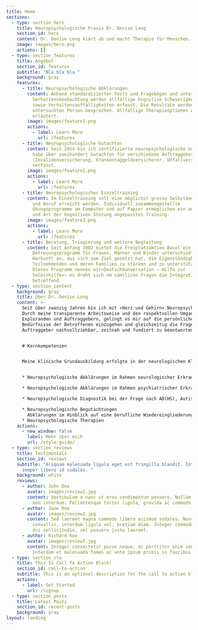 ```yaml
---
title: Home
sections:
  - type: section_hero
    title: Neuropsychologische Praxis Dr. Denise Long
    section_id: hero
    content: Dr. Denise Long klärt ab und macht Therapie für Menschen.
    image: images/hero.png
    actions: []
  - type: section_features
    title: Angebot
    section_id: features
    subtitle: "Bla bla bla "
    background: gray
    features:
      - title: Neuropsychologische Abklärungen
        content: Anhand standardisierter Tests und Fragebögen und unter Einbezug der
          Verhaltensbeobachtung werden allfällige kognitive Schwierigkeiten
          sowie Verhaltensauffälligkeiten erfasst. Die Resultate werden mit der
          untersuchten Person besprochen. Allfällige Therapieoptionen werden
          erläutert.
        image: images/feature1.png
        actions:
          - label: Learn More
            url: /features
      - title: Neuropsychologische Gutachten
        content: Seit 2014 bin ich zertifizierte neuropsychologische Gutachterin SIM und
          habe über zweihundert Gutachten für verschiedene Auftraggeber
          (Invalidenversicherung, Krankentaggeldversicherer, Unfallversicherung)
          verfasst.
        image: images/feature2.png
        actions:
          - label: Learn More
            url: /features
      - title: Neuropsychologisches Einzeltraining
        content: Im Einzeltraining soll eine möglichst grosse Selbständigkeit in Alltag
          und Beruf erreicht werden. Individuell zusammengestellte
          Übungsprogramme am Computer und auf Papier ermöglichen ein an Schwere
          und Art der kognitiven Störung angepasstes Training.
        image: images/feature3.png
        actions:
          - label: Learn More
            url: /features
      - title: Beratung, Triagierung und weitere Begleitung
        content: Seit Anfang 2002 bietet die Freiplatzaktion Basel ein Lern- und
          Betreuungsprogramm für Frauen, Männer und Kinder unterschiedlicher
          Herkunft an, das sich zum Ziel gesetzt hat, die Eigenständigkeit der
          Teilnehmenden und deren Familien zu stärken und zu unterstützen.
          Dieses Programm nennen wir«Deutschkonversation – Hilfe zur
          Selbsthilfe»– es dreht sich um sämtliche Fragen die Integration
          betreffend.
  - type: section_content
    background: gray
    title: Über Dr. Denise Long
    content: >-
      Seit über zwanzig Jahren bin ich mit «Herz und Gehirn» Neuropsychologin.
      Durch meine transparente Arbeitsweise und den respektvollen Umgang mit
      Exploranden und Auftraggebern, gelingt es mir auf die persönlichen
      Bedürfnisse der Betroffenen einzugehen und gleichzeitig die Fragen der
      Auftraggeber nachvollziehbar, zeitnah und fundiert zu beantworten.


      # Kernkompetenzen


      Meine klinische Grundausbildung erfolgte in der neurologischen Klinik des Universitätsspitals Zürich. Später arbeitete ich mit psychiatrischen Patienten, half beim Aufbau einer Memoryclinic mit und führe nun seit Jahren Begutachtungen durch. 


      * Neuropsychologische Abklärungen im Rahmen neurologischer Erkrankungen

      * Neuropsychologische Abklärungen im Rahmen psychiatrischer Erkrankungen

      * Neuropsychologische Diagnostik bei der Frage nach AD(HS), Autismusspektrumstörungen etc.

      * Neuropsychologische Begutachtungen
        Abklärungen im Hinblick auf eine berufliche Wiedereingliederung
      * Neuropsychologische Therapien
    actions:
      - new_window: false
        label: Mehr über mich
        url: /style-guide/
  - type: section_reviews
    title: Testimonials
    section_id: reviews
    subtitle: "Aliquam malesuada ligula eget est fringilla blandit. Integer finibus
      semper libero id sodales. "
    background: white
    reviews:
      - author: John Doe
        avatar: images/review1.jpg
        content: Vestibulum a nunc ut eros condimentum posuere. Nullam dapibus quis nunc
          non interdum. Pellentesque tortor ligula, gravida ac commodo eu.
      - author: Jane Roe
        avatar: images/review2.jpg
        content: Sed laoreet magna commodo libero euismod sodales. Nunc ac libero
          convallis, interdum ligula vel, pretium diam. Integer commodo sem at
          dui sollicitudin, vel posuere justo laoreet.
      - author: Richard Roe
        avatar: images/review3.jpg
        content: Integer consectetur purus neque, ac porttitor enim convallis vitae.
          Interdum et malesuada fames ac ante ipsum primis in faucibus.
  - type: section_cta
    title: This Is Call To Action Block!
    section_id: call-to-action
    subtitle: This is an optional description for the call to action block.
    actions:
      - label: Get Started
        url: /signup
  - type: section_posts
    title: Latest Posts
    section_id: recent-posts
    background: gray
layout: landing
---
```

